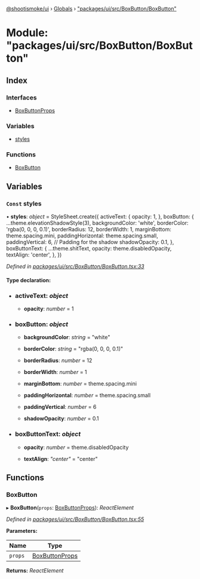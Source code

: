 [@shootismoke/ui](../README.md) › [Globals](../globals.md) › ["packages/ui/src/BoxButton/BoxButton"](_packages_ui_src_boxbutton_boxbutton_.md)

# Module: "packages/ui/src/BoxButton/BoxButton"

## Index

### Interfaces

* [BoxButtonProps](../interfaces/_packages_ui_src_boxbutton_boxbutton_.boxbuttonprops.md)

### Variables

* [styles](_packages_ui_src_boxbutton_boxbutton_.md#const-styles)

### Functions

* [BoxButton](_packages_ui_src_boxbutton_boxbutton_.md#boxbutton)

## Variables

### `Const` styles

• **styles**: *object* = StyleSheet.create({
	activeText: {
		opacity: 1,
	},
	boxButton: {
		...theme.elevationShadowStyle(3),
		backgroundColor: 'white',
		borderColor: 'rgba(0, 0, 0, 0.1)',
		borderRadius: 12,
		borderWidth: 1,
		marginBottom: theme.spacing.mini,
		paddingHorizontal: theme.spacing.small,
		paddingVertical: 6, // Padding for the shadow
		shadowOpacity: 0.1,
	},
	boxButtonText: {
		...theme.shitText,
		opacity: theme.disabledOpacity,
		textAlign: 'center',
	},
})

*Defined in [packages/ui/src/BoxButton/BoxButton.tsx:33](https://github.com/shootismoke/common/blob/72777b1/packages/ui/src/BoxButton/BoxButton.tsx#L33)*

#### Type declaration:

* ### **activeText**: *object*

  * **opacity**: *number* = 1

* ### **boxButton**: *object*

  * **backgroundColor**: *string* = "white"

  * **borderColor**: *string* = "rgba(0, 0, 0, 0.1)"

  * **borderRadius**: *number* = 12

  * **borderWidth**: *number* = 1

  * **marginBottom**: *number* = theme.spacing.mini

  * **paddingHorizontal**: *number* = theme.spacing.small

  * **paddingVertical**: *number* = 6

  * **shadowOpacity**: *number* = 0.1

* ### **boxButtonText**: *object*

  * **opacity**: *number* = theme.disabledOpacity

  * **textAlign**: *"center"* = "center"

## Functions

###  BoxButton

▸ **BoxButton**(`props`: [BoxButtonProps](../interfaces/_packages_ui_src_boxbutton_boxbutton_.boxbuttonprops.md)): *ReactElement*

*Defined in [packages/ui/src/BoxButton/BoxButton.tsx:55](https://github.com/shootismoke/common/blob/72777b1/packages/ui/src/BoxButton/BoxButton.tsx#L55)*

**Parameters:**

Name | Type |
------ | ------ |
`props` | [BoxButtonProps](../interfaces/_packages_ui_src_boxbutton_boxbutton_.boxbuttonprops.md) |

**Returns:** *ReactElement*
